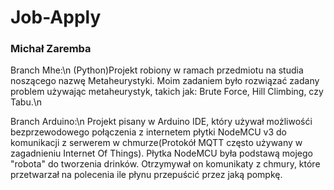 # Job-Apply
### Michał Zaremba

Branch Mhe:\n
(Python)Projekt robiony w ramach przedmiotu na studia noszącego nazwę Metaheurystyki. Moim zadaniem było rozwiązać zadany problem używając metaheurystyk, takich jak: Brute Force, Hill Climbing, czy Tabu.\n

Branch Arduino:\n
Projekt pisany w Arduino IDE, który używał możliwośći bezprzewodowego połączenia z internetem płytki NodeMCU v3 do komunikacji z serwerem w chmurze(Protokół MQTT często używany w zagadnieniu Internet Of Things). Płytka NodeMCU była podstawą mojego "robota" do tworzenia drinków. Otrzymywał on komunikaty z chmury, które przetwarzał na polecenia ile płynu przepuścić przez jaką pompkę.
